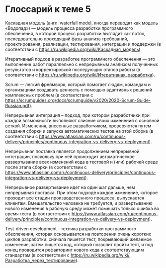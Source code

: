 # Глоссарий к теме 5
Каскадная модель (англ. waterfall model, иногда переводят как модель «Водопад») — модель процесса разработки
программного обеспечения, в которой процесс разработки выглядит как поток, последовательно проходящий фазы анализа
требований, проектирования, реализации, тестирования, интеграции и поддержки (в соответствии
с https://ru.wikipedia.org/wiki/Каскадная_модель).

Итеративный подход в разработке программного обеспечения — это выполнение работ параллельно с непрерывным анализом
полученных результатов и корректировкой последующих этапов работы (в соответствии
с https://ru.wikipedia.org/wiki/Итеративная_разработка).

Scrum — легкий фреймворк, который помогает людям, командам и организациям создавать ценность с помощью адаптивных
решений комплексных проблем (в соответствии
с https://scrumguides.org/docs/scrumguide/v2020/2020-Scrum-Guide-Russian.pdf).

Непрерывная интеграция – подход, при котором разработчики при каждой возможности выполняют слияние своих изменений с
основной веткой. Изменения, внесенные разработчиком, проверяются путем создания сборки и запуска автоматических тестов
на этой сборке (в соответствии
с https://www.atlassian.com/ru/continuous-delivery/principles/continuous-integration-vs-delivery-vs-deployment).

Непрерывная поставка является продолжением непрерывной интеграции, поскольку при ней происходит автоматическое
развертывание всех изменений кода в тестовой и (или) рабочей среде после этапа сборки (в соответствии
с https://www.atlassian.com/ru/continuous-delivery/principles/continuous-integration-vs-delivery-vs-deployment).

Непрерывное развертывание идет на один шаг дальше, чем непрерывная поставка. При этом подходе каждое изменение, которое
проходит все стадии производственного процесса, выпускается клиентам. Вмешательство человека не требуется, и
развертыванию нового изменения в рабочую среду может помешать только ошибка во время теста (в соответствии
с https://www.atlassian.com/ru/continuous-delivery/principles/continuous-integration-vs-delivery-vs-deployment).

Test-driven development - техника разработки программного обеспечения, которая основывается на повторении очень коротких
циклов разработки: сначала пишется тест, покрывающий желаемое изменение, затем пишется код, который позволит пройти
тест, и под конец проводится рефакторинг нового кода к соответствующим стандартам (в соответствии
с https://ru.wikipedia.org/wiki/Разработка_через_тестирование).